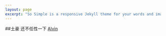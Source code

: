 ```yaml
---
layout: page 
excerpt: "So Simple is a responsive Jekyll theme for your words and images."
---
```



##土豪 还不任性一下
[Alvin](https://github.com/goaheadalvin/goaheadalvin.github.io/blob/master/images/6.66.jpg)
